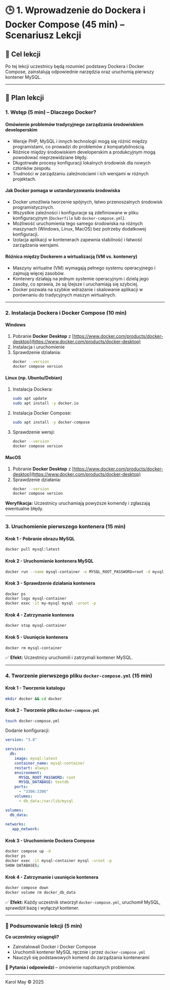 # 🕒 1. Wprowadzenie do Dockera i Docker Compose (45 min) – Scenariusz Lekcji

## 🌟 Cel lekcji
Po tej lekcji uczestnicy będą rozumieć podstawy Dockera i Docker Compose, zainstalują odpowiednie narzędzia oraz uruchomią pierwszy kontener MySQL.

---

## 📌 Plan lekcji
### **1. Wstęp (5 min) – Dlaczego Docker?**

#### Omówienie problemów tradycyjnego zarządzania środowiskiem developerskim
- Wersje PHP, MySQL i innych technologii mogą się różnić między programistami, co prowadzi do problemów z kompatybilnością.
- Różnice między środowiskiem developerskim a produkcyjnym mogą powodować nieprzewidziane błędy.
- Długotrwałe procesy konfiguracji lokalnych środowisk dla nowych członków zespołu.
- Trudności w zarządzaniu zależnościami i ich wersjami w różnych projektach.

#### Jak Docker pomaga w ustandaryzowaniu środowiska
- Docker umożliwia tworzenie spójnych, łatwo przenoszalnych środowisk programistycznych.
- Wszystkie zależności i konfiguracje są zdefiniowane w pliku konfiguracyjnym (`Dockerfile` lub `docker-compose.yml`).
- Możliwość uruchomienia tego samego środowiska na różnych maszynach (Windows, Linux, MacOS) bez potrzeby dodatkowej konfiguracji.
- Izolacja aplikacji w kontenerach zapewnia stabilność i łatwość zarządzania wersjami.

#### Różnica między Dockerem a wirtualizacją (VM vs. kontenery)
- Maszyny wirtualne (VM) wymagają pełnego systemu operacyjnego i zajmują więcej zasobów.
- Kontenery działają na jednym systemie operacyjnym i dzielą jego zasoby, co sprawia, że są lżejsze i uruchamiają się szybciej.
- Docker pozwala na szybkie wdrażanie i skalowanie aplikacji w porównaniu do tradycyjnych maszyn wirtualnych.

---

### **2. Instalacja Dockera i Docker Compose (10 min)**
#### **Windows**
1. Pobranie **Docker Desktop** z [https://www.docker.com/products/docker-desktop](https://www.docker.com/products/docker-desktop)
2. Instalacja i uruchomienie
3. Sprawdzenie działania:
   ```sh
   docker --version
   docker compose version
   ```

#### **Linux (np. Ubuntu/Debian)**
1. Instalacja Dockera:
   ```sh
   sudo apt update
   sudo apt install -y docker.io
   ```
2. Instalacja Docker Compose:
   ```sh
   sudo apt install -y docker-compose
   ```
3. Sprawdzenie wersji:
   ```sh
   docker --version
   docker compose version
   ```

#### **MacOS**
1. Pobranie **Docker Desktop** z [https://www.docker.com/products/docker-desktop](https://www.docker.com/products/docker-desktop)
2. Sprawdzenie działania:
   ```sh
   docker --version
   docker compose version
   ```

**Weryfikacja:** Uczestnicy uruchamiają powyższe komendy i zgłaszają ewentualne błędy.

---

### **3. Uruchomienie pierwszego kontenera (15 min)**
#### **Krok 1 - Pobranie obrazu MySQL**
```sh
docker pull mysql:latest
```

#### **Krok 2 - Uruchomienie kontenera MySQL**
```sh
docker run --name mysql-container -e MYSQL_ROOT_PASSWORD=root -d mysql:latest
```

#### **Krok 3 - Sprawdzenie działania kontenera**
```sh
docker ps
docker logs mysql-container
docker exec -it my-mysql mysql -uroot -p
```

#### **Krok 4 - Zatrzymanie kontenera**
```sh
docker stop mysql-container
```

#### **Krok 5 - Usunięcie kontenera**
```sh
docker rm mysql-container
```

✅ **Efekt:** Uczestnicy uruchomili i zatrzymali kontener MySQL.

---

### **4. Tworzenie pierwszego pliku `docker-compose.yml` (15 min)**
#### **Krok 1 - Tworzenie katalogu**
```sh
mkdir docker && cd docker
```

#### **Krok 2 - Tworzenie pliku `docker-compose.yml`**
```sh
touch docker-compose.yml
```
Dodanie konfiguracji:
```yaml
version: "3.8"

services:
  db:
    image: mysql:latest
    container_name: mysql-container
    restart: always
    environment:
      MYSQL_ROOT_PASSWORD: root
      MYSQL_DATABASE: testdb
    ports:
      - "3306:3306"
    volumes:
      - db_data:/var/lib/mysql

volumes:
  db_data:
     
networks:
   app_network:
```

#### **Krok 3 - Uruchomienie Dockera Compose**
```sh
docker compose up -d
docker ps
docker exec -it mysql-container mysql -uroot -p
SHOW DATABASES;
```

#### **Krok 4 - Zatrzymanie i usunięcie kontenera**
```sh
docker compose down
docker volume rm docker_db_data
```

✅ **Efekt:** Każdy uczestnik stworzył `docker-compose.yml`, uruchomił MySQL, sprawdził bazę i wyłączył kontener.

---

### **📝 Podsumowanie lekcji (5 min)**
**Co uczestnicy osiągnęli?**
- Zainstalowali Docker i Docker Compose
- Uruchomili kontener MySQL ręcznie i przez `docker-compose.yml`
- Nauczyli się podstawowych komend do zarządzania kontenerami

📢 **Pytania i odpowiedzi** – omówienie napotkanych problemów.

---
Karol May © 2025
